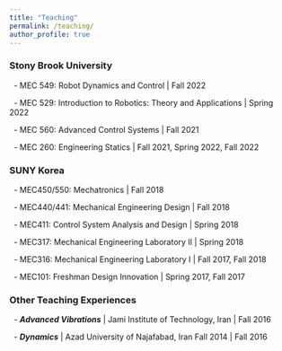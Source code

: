 ```yaml
---
title: "Teaching"
permalink: /teaching/
author_profile: true
---
```


### Stony Brook University

&nbsp; \- MEC 549: Robot Dynamics and Control \| Fall 2022

&nbsp; \- MEC 529: Introduction to Robotics: Theory and Applications \| Spring 2022

&nbsp; \- MEC 560: Advanced Control Systems \| Fall 2021

&nbsp; \- MEC 260: Engineering Statics \| Fall 2021, Spring 2022, Fall 2022


### SUNY Korea

&nbsp; \- MEC450/550: Mechatronics \| Fall 2018

&nbsp; \- MEC440/441: Mechanical Engineering Design \| Fall 2018

&nbsp; \- MEC411: Control System Analysis and Design \| Spring 2018

&nbsp; \- MEC317: Mechanical Engineering Laboratory II \| Spring 2018

&nbsp; \- MEC316: Mechanical Engineering Laboratory I \| Fall 2017, Fall 2018

&nbsp; \- MEC101: Freshman Design Innovation \| Spring 2017, Fall 2017


### Other Teaching Experiences

&nbsp; \- ***Advanced Vibrations*** \| Jami Institute of Technology, Iran \| Fall 2016

&nbsp; \- ***Dynamics*** \| Azad University of Najafabad, Iran Fall 2014 \| Fall 2016
